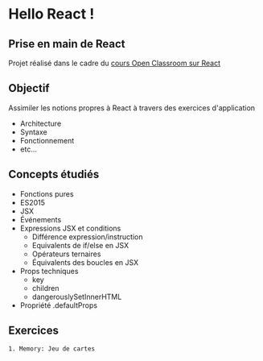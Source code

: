 # Hello React !

## Prise en main de React
Projet réalisé dans le cadre du [cours Open Classroom sur React](https://openclassrooms.com/fr/courses/4664381-realisez-une-application-web-avec-react-js/ "Réalisez une application web avec React.js")

## Objectif
Assimiler les notions propres à React à travers des exercices  d'application

* Architecture
* Syntaxe
* Fonctionnement
* etc...


## Concepts étudiés

* Fonctions pures
* ES2015
* JSX
* Événements
* Expressions JSX et conditions
    * Différence expression/instruction
    * Equivalents de if/else en JSX
    * Opérateurs ternaires
    * Équivalents des boucles en JSX
* Props techniques
    * key
    * children
    * dangerouslySetInnerHTML
* Propriété .defaultProps
    

## Exercices 

    1. Memory: Jeu de cartes 